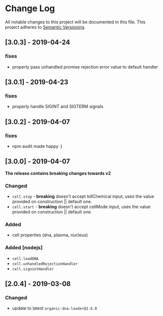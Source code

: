 # Change Log
All notable changes to this project will be documented in this file.
This project adheres to [Semantic Versioning](http://semver.org/).

## [3.0.3] - 2019-04-24

### fixes

* properly pass unhandled promise rejection error value to default handler

## [3.0.1] - 2019-04-23

### fixes

* properly handle SIGINT and SIGTERM signals

## [3.0.2] - 2019-04-07

### fixes

* npm audit made happy :)


## [3.0.0] - 2019-04-07

**The release contains breaking changes towards v2**

### Changed
- `cell.stop` - **breaking** doesn't accept killChemical input, uses the value provided on construction || default one.
- `cell.start` - **breaking** doesn't accept cellMode input, uses the value provided on construction || default one.

### Added

- cell properties (dna, plasma, nucleus)

### Added [nodejs]
- `cell.loadDNA`
- `cell.unhandledRejectionHandler`
- `cell.signintHandler`


## [2.0.4] - 2019-03-08

### Changed

- update to latest `organic-dna-loader@1.6.0`
